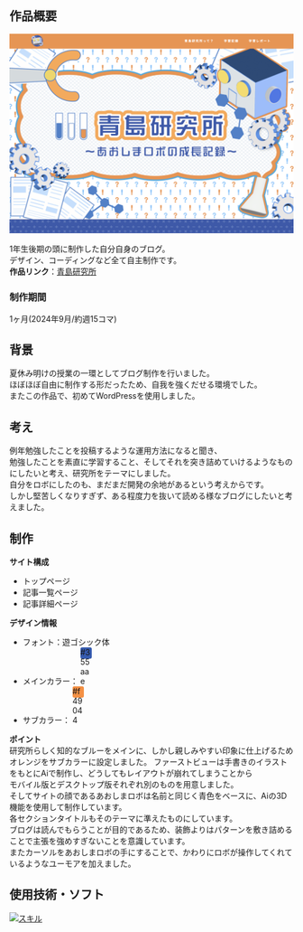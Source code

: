 ## 作品概要

<img src="./blog_top.png">

1年生後期の頭に制作した自分自身のブログ。<br>
デザイン、コーディングなど全て自主制作です。<br>
**作品リンク**：[青島研究所](https://aoshima.pupu.jp/blog)

### 制作期間
1ヶ月(2024年9月/約週15コマ)

## 背景

夏休み明けの授業の一環としてブログ制作を行いました。<br>
ほぼほぼ自由に制作する形だったため、自我を強くだせる環境でした。<br>
またこの作品で、初めてWordPressを使用しました。


## 考え
例年勉強したことを投稿するような運用方法になると聞き、<br>
勉強したことを素直に学習すること、そしてそれを突き詰めていけるようなものにしたいと考え、研究所をテーマにしました。
<br>自分をロボにしたのも、まだまだ開発の余地があるという考えからです。
<br>しかし堅苦しくなりすぎず、ある程度力を抜いて読める様なブログにしたいと考えました。


## 制作
**サイト構成** <br>
- トップページ
- 記事一覧ページ
- 記事詳細ページ

**デザイン情報** <br>

- フォント：遊ゴシック体
- メインカラー： <span style="display:inline-block; width:20px; height:20px; background-color:#355aae; border-radius:3px;">#355aae</span> 
- サブカラー： <span style="display:inline-block; width:20px; height:20px; background-color:#f49044; border-radius:3px;">#f49044</span> 

**ポイント** <br>
研究所らしく知的なブルーをメインに、しかし親しみやすい印象に仕上げるためオレンジをサブカラーに設定しました。
ファーストビューは手書きのイラストをもとにAiで制作し、どうしてもレイアウトが崩れてしまうことから<br>
モバイル版とデスクトップ版それぞれ別のものを用意しました。<br>
そしてサイトの顔であるあおしまロボは名前と同じく青色をベースに、Aiの3D機能を使用して制作しています。<br>
各セクションタイトルもそのテーマに準えたものにしています。<br>
ブログは読んでもらうことが目的であるため、装飾よりはパターンを敷き詰めることで主張を強めすぎないことを意識しています。<br>
またカーソルをあおしまロボの手にすることで、かわりにロボが操作してくれているようなユーモアを加えました。

## 使用技術・ソフト
[![スキル](https://skillicons.dev/icons?i=html,css,js,wordpress,figma,ai,vscode&perline=5)]()

